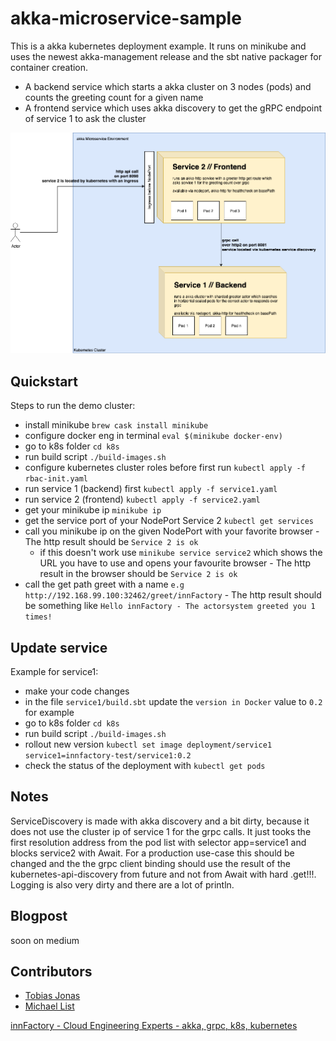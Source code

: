 # akka-microservice-sample
This is a akka kubernetes deployment example.
It runs on minikube and uses the newest akka-management release and the sbt native packager for container creation.

- A backend service which starts a akka cluster on 3 nodes (pods) and counts the greeting count for a given name
- A frontend service which uses akka discovery to get the gRPC endpoint of service 1 to ask the cluster

![arhchitecture // draw.io](SampleEnv.png)

## Quickstart

Steps to run the demo cluster:

- install minikube ```brew cask install minikube```
- configure docker eng in terminal ```eval $(minikube docker-env)```
- go to k8s folder ```cd k8s```
- run build script ```./build-images.sh```
- configure kubernetes cluster roles before first run ```kubectl apply -f rbac-init.yaml```
- run service 1 (backend) first ```kubectl apply -f service1.yaml```
- run service 2 (frontend) ```kubectl apply -f service2.yaml```
- get your minikube ip ```minikube ip```
- get the service port of your NodePort Service 2 ```kubectl get services```
- call you minikube ip on the given NodePort with your favorite browser -  The http result should be `Service 2 is ok`
    - if this doesn't work use ```minikube service service2``` which shows the URL you have to use and opens your favourite browser -  The http result in the browser should be `Service 2 is ok`
- call the get path greet with a name ```e.g http://192.168.99.100:32462/greet/innFactory``` -  The http result should be something like `Hello innFactory - The actorsystem greeted you 1 times!`

## Update service

Example for service1:

- make your code changes
- in the file ```service1/build.sbt``` update the ```version in Docker``` value to ```0.2``` for example
- go to k8s folder ```cd k8s```
- run build script ```./build-images.sh```
- rollout new version ```kubectl set image deployment/service1 service1=innfactory-test/service1:0.2```
- check the status of the deployment with ```kubectl get pods```

## Notes

ServiceDiscovery is made with akka discovery and a bit dirty, because it does not use the cluster ip of service 1 for the grpc calls.
It just tooks the first resolution address from the pod list with selector app=service1 and blocks service2 with Await. For a production use-case this should be changed and the the grpc client binding should use the result of the kubernetes-api-discovery from future and not from Await with hard .get!!!. 
Logging is also very dirty and there are a lot of println.

## Blogpost

soon on medium

## Contributors

-   [Tobias Jonas](https://github.com/jona7o)
-   [Michael List](https://github.com/Michael-List)

[innFactory - Cloud Engineering Experts - akka, grpc, k8s, kubernetes](https://innfactory.de/)
